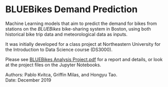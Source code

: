 # BLUEBikes Demand Prediction

Machine Learning models that aim to predict the demand for bikes from stations on the *BLUEBikes* bike-sharing system in Boston, using both historical bike trip data and meteorological data as inputs.

It was initially developed for a class project at Northeastern University for the Introduction to Data Science course (DS3000).

Please see [BLUEBikes Analysis Project.pdf](https://github.com/pablokvitca/ds3000-project/blob/master/BLUEBike%20Analysis%20Project.pdf) for a report and details, or look at the project files on the Jupyter Notebooks.

Authors: Pablo Kvitca, Griffin Milas, and Hongyu Tao.  
Date: December 2019
